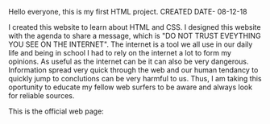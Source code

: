 Hello everyone, this is my first HTML project. CREATED DATE- 08-12-18

I created this website to learn about HTML and CSS. I designed this website with the agenda to share a message, which is "DO NOT TRUST EVEYTHING YOU SEE ON THE INTERNET". 
The internet is a tool we all use in our daily life and being in school I had to rely on the internet a lot to form my opinions. As useful as the internet can be it can also be
very dangerous. Information spread very quick through the web and our human tendancy to quickly jump to conclutions can be very harmful to us. Thus, I am taking this oportunity to educate
my fellow web surfers to be aware and always look for reliable sources.

This is the official web page: 
